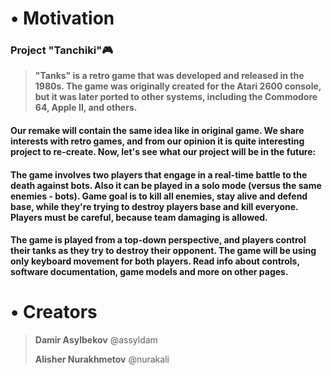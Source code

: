 # <span dir="">•</span> **Motivation**

### **Project "Tanchiki"**<span dir="">:video_game:</span>

> **"Tanks" is a retro game that was developed and released in the 1980s. The game was originally created for the Atari 2600 console, but it was later ported to other systems, including the Commodore 64, Apple II, and others.**

#### Our remake will contain the same idea like in original game. We share interests with retro games, and from our opinion it is quite interesting project to re-create. Now, let's see what our project will be in the future:

#### The game involves two players that engage in a real-time battle to the death against bots. Also it can be played in a solo mode (versus the same enemies - bots). Game goal is to kill all enemies, stay alive and defend base, while they're trying to destroy players base and kill everyone. Players must be careful, because team damaging is allowed.

#### The game is played from a top-down perspective, and players control their tanks as they try to destroy their opponent. The game will be using only keyboard movement for both players. Read info about controls, software documentation, game models and more on other pages.

####

# <span dir="">•</span> **Creators**

> **Damir Asylbekov** @assyldam
>
> **Alisher Nurakhmetov** @nurakali
